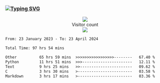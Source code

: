 ### <a href="https://git.io/typing-svg"><img src="https://readme-typing-svg.herokuapp.com?font=Fira+Code&pause=1000&width=435&lines=+Hi+%F0%9F%91%8B+There+is+Chenghow" alt="Typing SVG" /></a>
<p align="center"> 
  <img src="https://github-readme-stats.vercel.app/api?username=chenghow&show_icons=true"><br>
  Visitor count<br>
  <img src="https://profile-counter.glitch.me/chenghow/count.svg">
</p>

<!--START_SECTION:waka-->

```txt
From: 23 January 2023 - To: 23 April 2024

Total Time: 97 hrs 54 mins

Other          65 hrs 59 mins  >>>>>>>>>>>>>>>>>--------   67.40 %
Python         11 hrs 51 mins  >>>----------------------   12.11 %
Text           9 hrs 25 mins   >>-----------------------   09.62 %
C              3 hrs 30 mins   >------------------------   03.58 %
Markdown       3 hrs 17 mins   >------------------------   03.36 %
```

<!--END_SECTION:waka-->
